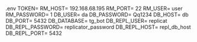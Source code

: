 .env
TOKEN=
RM_HOST= 192.168.68.195
RM_PORT= 22
RM_USER= user
RM_PASSWORD= 1
DB_USER= da
DB_PASSWORD= Qq1234
DB_HOST= db
DB_PORT= 5432
DB_DATABASE= tg_bot
DB_REPL_USER= replicat
DB_REPL_PASSWORD= replicator_password
DB_REPL_HOST= repl_db_host
DB_REPL_PORT= 5432
